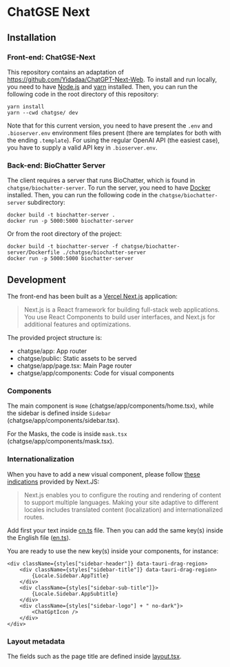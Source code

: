 # ChatGSE Next

## Installation

### Front-end: ChatGSE-Next

This repository contains an adaptation of
https://github.com/Yidadaa/ChatGPT-Next-Web. To install and run locally, you
need to have [Node.js](https://nodejs.org/en/) and [yarn](https://yarnpkg.com/)
installed. Then, you can run the following code in the root directory of this
repository:

```console
yarn install
yarn --cwd chatgse/ dev
```

Note that for this current version, you need to have present the `.env` and
`.bioserver.env` environment files present (there are templates for both with
the ending `.template`). For using the regular OpenAI API (the easiest case),
you have to supply a valid API key in `.bioserver.env`.

### Back-end: BioChatter Server

The client requires a server that runs BioChatter, which is found in
`chatgse/biochatter-server`.  To run the server, you need to have
[Docker](https://www.docker.com/) installed.  Then, you can run the following
code in the `chatgse/biochatter-server` subdirectory:

```console
docker build -t biochatter-server .
docker run -p 5000:5000 biochatter-server
```

Or from the root directory of the project:

```console
docker build -t biochatter-server -f chatgse/biochatter-server/Dockerfile ./chatgse/biochatter-server
docker run -p 5000:5000 biochatter-server
```

## Development

The front-end has been built as a [Vercel Next.js](https://nextjs.org/docs) application:

> Next.js is a React framework for building full-stack web applications. You use React Components to build user interfaces, and Next.js for additional features and optimizations.

The provided project structure is:

- chatgse/app: App router
- chatgse/public: Static assets to be served
- chatgse/app/page.tsx: Main Page router
- chatgse/app/components: Code for visual components


### Components

The main component is `Home` (chatgse/app/components/home.tsx), while the sidebar is defined inside `Sidebar` (chatgse/app/components/sidebar.tsx).

For the Masks, the code is inside `mask.tsx` (chatgse/app/components/mask.tsx).

### Internationalization

When you have to add a new visual component, please follow [these indications](https://nextjs.org/docs/app/building-your-application/routing/internationalization) provided by Next.JS:

> Next.js enables you to configure the routing and rendering of content to support multiple languages. Making your site adaptive to different locales includes translated content (localization) and internationalized routes.

Add first your text inside [cn.ts](chatgse/app/locales/cn.ts) file. Then you can add the same key(s) inside the English file ([en.ts](chatgse/app/locales/en.ts)).

You are ready to use the new key(s) inside your components, for instance:

```tsx
<div className={styles["sidebar-header"]} data-tauri-drag-region>
    <div className={styles["sidebar-title"]} data-tauri-drag-region>
        {Locale.Sidebar.AppTitle}
    </div>
    <div className={styles["sidebar-sub-title"]}>
        {Locale.Sidebar.AppSubtitle}
    </div>
    <div className={styles["sidebar-logo"] + " no-dark"}>
        <ChatGptIcon />
    </div>
</div>
```

### Layout metadata

The fields such as the page title are defined inside [layout.tsx](chatgse/app/layout.tsx).
